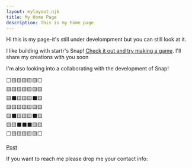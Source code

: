 ```yaml
---
layout: mylayout.njk
title: My Home Page
description: This is my home page
---
```


Hi this is my page-it's still under develompment but you can still look at it. 

I like building with startr's Snap!
[Check it out and try making a game](https://snap.startr.cloud/). 
I'll share my creations with you soon 

I'm also looking into a collaborating with the development of Snap!




<pre>
⬜🟨🟨🟨🟨🟨⬜
🟨🟨🟨🟨🟨🟨🟨
🟨⬛🟨🟨🟨⬛🟨
🟨🟨🟨🟨🟨🟨🟨
🟨⬛🟨🟨🟨⬛🟨
🟨🟨⬛⬛⬛🟨🟨
⬜🟨🟨🟨🟨🟨⬜
</pre>

[Post](/23-07-19)

If you want to reach me please drop me your contact info: <script type="text/javascript" src="//communication.openco.ca/form/generate.js?id=6"></script>

